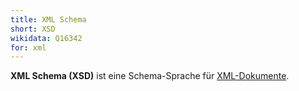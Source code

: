 ```yaml
---
title: XML Schema
short: XSD
wikidata: Q16342
for: xml
---
```


**XML Schema (XSD)** ist eine Schema-Sprache für [XML-Dokumente](../xml).

